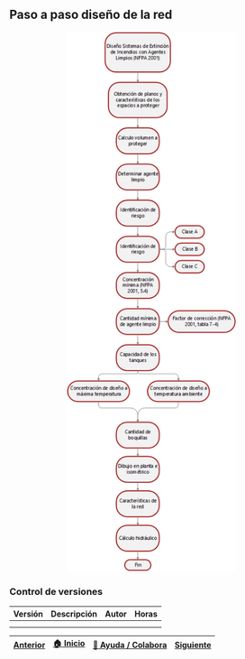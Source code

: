 ## Paso a paso diseño de la red 

<div align="center">
  <img src="https://github.com/Andrealvch/C.RCI/blob/main/Section03/.graph/Agente%20limpio.png" width="300px">
</div>

### Control de versiones 

| Versión    | Descripción                                                          | Autor                                      | Horas |
|------------|:---------------------------------------------------------------------|--------------------------------------------|:-----:|
|  | |  |   |
|  | |   |      |

| [Anterior](../NFPA13) | [:house: Inicio](../../Readme.md) | [:beginner: Ayuda / Colabora](https://github.com/Andrealvch/C.RCI/discussions/1) | [Siguiente](../../Section04/Rociadores) |
|------|:-----------|-------------------|:--------:|
